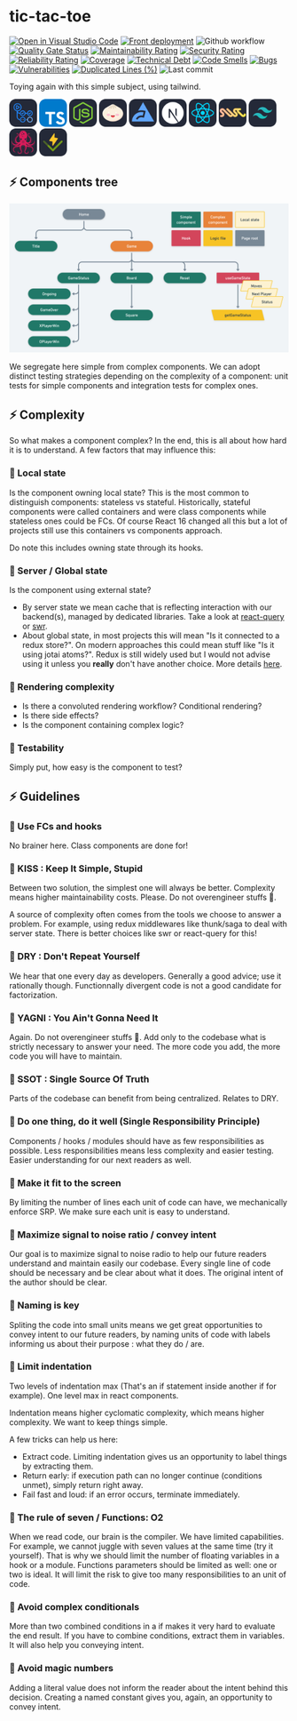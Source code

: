 # tic-tac-toe

[![Open in Visual Studio Code](https://img.shields.io/static/v1?logo=visualstudiocode&label=&message=Open%20in%20Visual%20Studio%20Code&labelColor=2c2c32&color=007acc&logoColor=007acc)](https://github.dev/jpb06/tic-tac-toe)
[![Front deployment](https://img.shields.io/github/deployments/jpb06/tic-tac-toe/production?label=front%20deploy&logo=vercel&logoColor=white)](https://tic-tac-toe-jpb06.vercel.app)
![Github workflow](https://img.shields.io/github/actions/workflow/status/jpb06/tic-tac-toe/tests-scan.yml?branch=main&logo=github-actions&label=last%20workflow)
[![Quality Gate Status](https://sonarcloud.io/api/project_badges/measure?project=jpb06_tic-tac-toe&metric=alert_status)](https://sonarcloud.io/summary/new_code?id=jpb06_tic-tac-toe)
[![Maintainability Rating](https://sonarcloud.io/api/project_badges/measure?project=jpb06_tic-tac-toe&metric=sqale_rating)](https://sonarcloud.io/summary/new_code?id=jpb06_tic-tac-toe)
[![Security Rating](https://sonarcloud.io/api/project_badges/measure?project=jpb06_tic-tac-toe&metric=security_rating)](https://sonarcloud.io/summary/new_code?id=jpb06_tic-tac-toe)
[![Reliability Rating](https://sonarcloud.io/api/project_badges/measure?project=jpb06_tic-tac-toe&metric=reliability_rating)](https://sonarcloud.io/summary/new_code?id=jpb06_tic-tac-toe)
[![Coverage](https://sonarcloud.io/api/project_badges/measure?project=jpb06_tic-tac-toe&metric=coverage)](https://sonarcloud.io/summary/new_code?id=jpb06_tic-tac-toe)
[![Technical Debt](https://sonarcloud.io/api/project_badges/measure?project=jpb06_tic-tac-toe&metric=sqale_index)](https://sonarcloud.io/summary/new_code?id=jpb06_tic-tac-toe)
[![Code Smells](https://sonarcloud.io/api/project_badges/measure?project=jpb06_tic-tac-toe&metric=code_smells)](https://sonarcloud.io/summary/new_code?id=jpb06_tic-tac-toe)
[![Bugs](https://sonarcloud.io/api/project_badges/measure?project=jpb06_tic-tac-toe&metric=bugs)](https://sonarcloud.io/summary/new_code?id=jpb06_tic-tac-toe)
[![Vulnerabilities](https://sonarcloud.io/api/project_badges/measure?project=jpb06_tic-tac-toe&metric=vulnerabilities)](https://sonarcloud.io/summary/new_code?id=jpb06_tic-tac-toe)
[![Duplicated Lines (%)](https://sonarcloud.io/api/project_badges/measure?project=jpb06_tic-tac-toe&metric=duplicated_lines_density)](https://sonarcloud.io/summary/new_code?id=jpb06_tic-tac-toe)
![Last commit](https://img.shields.io/github/last-commit/jpb06/tic-tac-toe?logo=git)

Toying again with this simple subject, using tailwind.

<!-- readme-package-icons start -->

<p align="left"><a href="https://docs.github.com/en/actions" target="_blank"><img height="50" width="50" src="https://raw.githubusercontent.com/jpb06/jpb06/master/icons/GithubActions-Dark.svg" /></a>&nbsp;<a href="https://www.typescriptlang.org/docs/" target="_blank"><img height="50" width="50" src="https://raw.githubusercontent.com/jpb06/jpb06/master/icons/TypeScript.svg" /></a>&nbsp;<a href="https://nodejs.org/en/docs/" target="_blank"><img height="50" width="50" src="https://raw.githubusercontent.com/jpb06/jpb06/master/icons/NodeJS-Dark.svg" /></a>&nbsp;<a href="https://bun.sh/docs" target="_blank"><img height="50" width="50" src="https://raw.githubusercontent.com/jpb06/jpb06/master/icons/Bun-Dark.svg" /></a>&nbsp;<a href="https://biomejs.dev/guides/getting-started/" target="_blank"><img height="50" width="50" src="https://raw.githubusercontent.com/jpb06/jpb06/master/icons/Biome-Dark.svg" /></a>&nbsp;<a href="https://nextjs.org/docs/getting-started" target="_blank"><img height="50" width="50" src="https://raw.githubusercontent.com/jpb06/jpb06/master/icons/NextJS-Dark.svg" /></a>&nbsp;<a href="https://reactjs.org/docs/getting-started.html" target="_blank"><img height="50" width="50" src="https://raw.githubusercontent.com/jpb06/jpb06/master/icons/React-Dark.svg" /></a>&nbsp;<a href="https://swc.rs/docs/getting-started" target="_blank"><img height="50" width="50" src="https://raw.githubusercontent.com/jpb06/jpb06/master/icons/Swc-Dark.svg" /></a>&nbsp;<a href="https://tailwindcss.com/docs/installation" target="_blank"><img height="50" width="50" src="https://raw.githubusercontent.com/jpb06/jpb06/master/icons/TailwindCSS-Dark.svg" /></a>&nbsp;<a href="https://testing-library.com/docs/" target="_blank"><img height="50" width="50" src="https://raw.githubusercontent.com/jpb06/jpb06/master/icons/TestingLibrary-Dark.svg" /></a>&nbsp;<a href="https://vitest.dev/guide/" target="_blank"><img height="50" width="50" src="https://raw.githubusercontent.com/jpb06/jpb06/master/icons/Vitest-Dark.svg" /></a></p>

<!-- readme-package-icons end -->

## ⚡ Components tree

![Diagram](./docs/components-tree.png)

We segregate here simple from complex components. We can adopt distinct testing strategies depending on the complexity of a component: unit tests for simple components and integration tests for complex ones.

## ⚡ Complexity

So what makes a component complex? In the end, this is all about how hard it is to understand. A few factors that may influence this:

### 🔶 Local state

Is the component owning local state? This is the most common to distinguish components: stateless vs stateful. Historically, stateful components were called containers and were class components while stateless ones could be FCs. Of course React 16 changed all this but a lot of projects still use this containers vs components approach.

Do note this includes owning state through its hooks.

### 🔶 Server / Global state

Is the component using external state?

- By server state we mean cache that is reflecting interaction with our backend(s), managed by dedicated libraries. Take a look at [react-query](https://react-query.tanstack.com) or [swr](https://swr.vercel.app).
- About global state, in most projects this will mean "Is it connected to a redux store?". On modern approaches this could mean stuff like "Is it using jotai atoms?". Redux is still widely used but I would not advise using it unless you **really** don't have another choice. More details [here](https://github.com/jpb06/workshop-react-front/blob/master/docs/bp-frontend-guidelines.md#-lets-avoid-redux-if-we-can).

### 🔶 Rendering complexity

- Is there a convoluted rendering workflow? Conditional rendering?
- Is there side effects?
- Is the component containing complex logic?

### 🔶 Testability

Simply put, how easy is the component to test?

## ⚡ Guidelines

### 🔶 Use FCs and hooks

No brainer here. Class components are done for!

### 🔶 KISS : Keep It Simple, Stupid

Between two solution, the simplest one will always be better. Complexity means higher maintainability costs. Please. Do not overengineer stuffs 🥲.

A source of complexity often comes from the tools we choose to answer a problem. For example, using redux middlewares like thunk/saga to deal with server state. There is better choices like swr or react-query for this!

### 🔶 DRY : Don't Repeat Yourself

We hear that one every day as developers. Generally a good advice; use it rationally though. Functionnally divergent code is not a good candidate for factorization.

### 🔶 YAGNI : You Ain't Gonna Need It

Again. Do not overengineer stuffs 🥲. Add only to the codebase what is strictly necessary to answer your need. The more code you add, the more code you will have to maintain.

### 🔶 SSOT : Single Source Of Truth

Parts of the codebase can benefit from being centralized. Relates to DRY.

### 🔶 Do one thing, do it well (Single Responsibility Principle)

Components / hooks / modules should have as few responsibilities as possible. Less responsibilities means less complexity and easier testing. Easier understanding for our next readers as well.

### 🔶 Make it fit to the screen

By limiting the number of lines each unit of code can have, we mechanically enforce SRP. We make sure each unit is easy to understand.

### 🔶 Maximize signal to noise ratio / convey intent

Our goal is to maximize signal to noise radio to help our future readers understand and maintain easily our codebase. Every single line of code should be necessary and be clear about what it does. The original intent of the author should be clear.

### 🔶 Naming is key

Spliting the code into small units means we get great opportunities to convey intent to our future readers, by naming units of code with labels informing us about their purpose : what they do / are.

### 🔶 Limit indentation

Two levels of indentation max (That's an if statement inside another if for example). One level max in react components.

Indentation means higher cyclomatic complexity, which means higher complexity. We want to keep things simple.

A few tricks can help us here:

- Extract code. Limiting indentation gives us an opportunity to label things by extracting them.
- Return early: if execution path can no longer continue (conditions unmet), simply return right away.
- Fail fast and loud: if an error occurs, terminate immediately.

### 🔶 The rule of seven / Functions: O2

When we read code, our brain is the compiler. We have limited capabilities. For example, we cannot juggle with seven values at the same time (try it yourself). That is why we should limit the number of floating variables in a hook or a module. Functions parameters should be limited as well: one or two is ideal. It will limit the risk to give too many responsibilities to an unit of code.

### 🔶 Avoid complex conditionals

More than two combined conditions in a if makes it very hard to evaluate the end result. If you have to combine conditions, extract them in variables. It will also help you conveying intent.

### 🔶 Avoid magic numbers

Adding a literal value does not inform the reader about the intent behind this decision. Creating a named constant gives you, again, an opportunity to convey intent.
